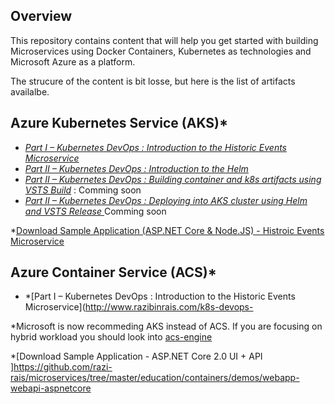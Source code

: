 
## Overview 
This repository contains content that will help you get started with building Microservices using Docker Containers, Kubernetes as technologies and Microsoft Azure as a platform.  

The strucure of the content is bit losse, but here is the list of artifacts availalbe. 

## Azure Kubernetes Service (AKS)*

   + *[Part I – Kubernetes DevOps : Introduction to the Historic Events Microservice](http://www.razibinrais.com/k8s-devops-part-1)*
  + *[Part II – Kubernetes DevOps : Introduction to the Helm](http://www.razibinrais.com/k8s-devops-part-2)*  
  + *[Part II – Kubernetes DevOps : Building container and k8s artifacts using VSTS Build](#)* : Comming soon  
  + *[Part II – Kubernetes DevOps : Deploying into AKS cluster using Helm and VSTS Release ](#)*  Comming soon
  
  
  *[Download Sample Application (ASP.NET Core & Node.JS) - Histroic Events Microservice](https://github.com/razi-rais/aks-helm-sample)
 

## Azure Container Service (ACS)*

   + *[Part I – Kubernetes DevOps : Introduction to the Historic Events Microservice](http://www.razibinrais.com/k8s-devops-

 *Microsoft is now recommeding AKS instead of ACS. If you are focusing on hybrid workload you should look into [acs-engine](https://github.com/Azure/acs-engine)

*[Download Sample Application - ASP.NET Core 2.0 UI + API ]https://github.com/razi-rais/microservices/tree/master/education/containers/demos/webapp-webapi-aspnetcore
